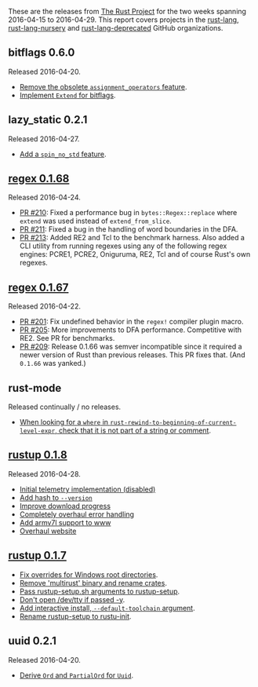 These are the releases from [The Rust Project] for the two weeks spanning
2016-04-15 to 2016-04-29. This report covers projects in the
[rust-lang], [rust-lang-nursery] and [rust-lang-deprecated] GitHub
organizations.

[The Rust Project]: https://www.rust-lang.org
[rust-lang]: https://github.com/rust-lang
[rust-lang-nursery]: https://github.com/rust-lang-nursery
[rust-lang-deprecated]: https://github.com/rust-lang-deprecated

## bitflags 0.6.0

Released 2016-04-20.

* [Remove the obsolete `assignment_operators` feature](https://github.com/rust-lang-nursery/bitflags/pull/47).
* [Implement `Extend` for bitflags](https://github.com/rust-lang-nursery/bitflags/pull/49).

## lazy_static 0.2.1

Released 2016-04-27.

* [Add a `spin_no_std` feature](https://github.com/rust-lang-nursery/lazy-static.rs/pull/46).

## [regex 0.1.68][]

[regex 0.1.68]: https://github.com/rust-lang-nursery/regex/blob/master/CHANGELOG.md#0168

Released 2016-04-24.

* [PR #210](https://github.com/rust-lang-nursery/regex/pull/210):
  Fixed a performance bug in `bytes::Regex::replace` where `extend` was used
  instead of `extend_from_slice`.
* [PR #211](https://github.com/rust-lang-nursery/regex/pull/211):
  Fixed a bug in the handling of word boundaries in the DFA.
* [PR #213](https://github.com/rust-lang-nursery/regex/pull/213):
  Added RE2 and Tcl to the benchmark harness. Also added a CLI utility from
  running regexes using any of the following regex engines: PCRE1, PCRE2,
  Oniguruma, RE2, Tcl and of course Rust's own regexes.

## [regex 0.1.67][]

[regex 0.1.67]: https://github.com/rust-lang-nursery/regex/blob/master/CHANGELOG.md#0167

Released 2016-04-22.

* [PR #201](https://github.com/rust-lang-nursery/regex/pull/201):
  Fix undefined behavior in the `regex!` compiler plugin macro.
* [PR #205](https://github.com/rust-lang-nursery/regex/pull/205):
  More improvements to DFA performance. Competitive with RE2. See PR for
  benchmarks.
* [PR #209](https://github.com/rust-lang-nursery/regex/pull/209):
  Release 0.1.66 was semver incompatible since it required a newer version
  of Rust than previous releases. This PR fixes that. (And `0.1.66` was
  yanked.)

## rust-mode

Released continually / no releases.

* [When looking for a `where` in
  `rust-rewind-to-beginning-of-current-level-expr`,
  check that it is not part of a string or
  comment](https://github.com/rust-lang/rust-mode/pull/153).

## [rustup 0.1.8][]

[rustup 0.1.8]: https://github.com/rust-lang-nursery/rustup.rs/blob/master/CHANGELOG.md#018

Released 2016-04-28.

* [Initial telemetry implementation (disabled)](https://github.com/rust-lang-nursery/rustup.rs/pull/289)
* [Add hash to `--version`](https://github.com/rust-lang-nursery/rustup.rs/pull/347)
* [Improve download progress](https://github.com/rust-lang-nursery/rustup.rs/pull/355)
* [Completely overhaul error handling](https://github.com/rust-lang-nursery/rustup.rs/pull/358)
* [Add armv7l support to www](https://github.com/rust-lang-nursery/rustup.rs/pull/359)
* [Overhaul website](https://github.com/rust-lang-nursery/rustup.rs/pull/363)

## [rustup 0.1.7][]

[rustup 0.1.7]: https://github.com/rust-lang-nursery/rustup.rs/blob/master/CHANGELOG.md#017

* [Fix overrides for Windows root directories](https://github.com/rust-lang-nursery/rustup.rs/pull/317).
* [Remove 'multirust' binary and rename crates](https://github.com/rust-lang-nursery/rustup.rs/pull/312).
* [Pass rustup-setup.sh arguments to rustup-setup](https://github.com/rust-lang-nursery/rustup.rs/pull/325).
* [Don't open /dev/tty if passed -y](https://github.com/rust-lang-nursery/rustup.rs/pull/334).
* [Add interactive install, `--default-toolchain` argument](https://github.com/rust-lang-nursery/rustup.rs/pull/293).
* [Rename rustup-setup to rustu-init](https://github.com/rust-lang-nursery/rustup.rs/pull/303).

## uuid 0.2.1

Released 2016-04-20.

* [Derive `Ord` and `PartialOrd` for
  `Uuid`](https://github.com/rust-lang-nursery/uuid/pull/58).
